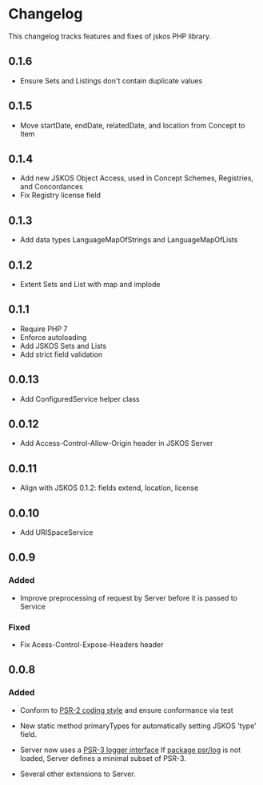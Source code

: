 # Changelog

This changelog tracks features and fixes of jskos PHP library.

## 0.1.6

* Ensure Sets and Listings don't contain duplicate values

## 0.1.5

* Move startDate, endDate, relatedDate, and location from Concept to Item

## 0.1.4

* Add new JSKOS Object Access, used in Concept Schemes, Registries, and Concordances
* Fix Registry license field

## 0.1.3

* Add data types LanguageMapOfStrings and LanguageMapOfLists

## 0.1.2

* Extent Sets and List with map and implode

## 0.1.1

* Require PHP 7
* Enforce autoloading
* Add JSKOS Sets and Lists
* Add strict field validation

## 0.0.13

* Add ConfiguredService helper class

## 0.0.12

* Add Access-Control-Allow-Origin header in JSKOS Server

## 0.0.11

* Align with JSKOS 0.1.2: fields extend, location, license

## 0.0.10

* Add URISpaceService

## 0.0.9

### Added

* Improve preprocessing of request by Server before it is passed to Service

### Fixed

* Fix Acess-Control-Expose-Headers header

## 0.0.8

### Added

* Conform to [PSR-2 coding style](http://www.php-fig.org/psr/psr-2/) and ensure
  conformance via test

* New static method primaryTypes for automatically setting JSKOS 'type' field.

* Server now uses a [PSR-3 logger interface](http://www.php-fig.org/psr/psr-3/)
  If [package psr/log](https://packagist.org/packages/psr/log) is not loaded, 
  Server defines a minimal subset of PSR-3.

* Several other extensions to Server.


